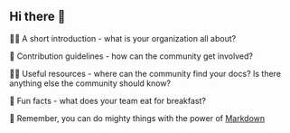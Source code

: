 ## Hi there 👋



🙋‍♀️ A short introduction - what is your organization all about? 

🌈 Contribution guidelines - how can the community get involved? 

👩‍💻 Useful resources - where can the community find your docs? Is there anything else the community should know? 

🍿 Fun facts - what does your team eat for breakfast? 

🧙 Remember, you can do mighty things with the power of [Markdown](https://docs.github.com/github/writing-on-github/getting-started-with-writing-and-formatting-on-github/basic-writing-and-formatting-syntax) 
